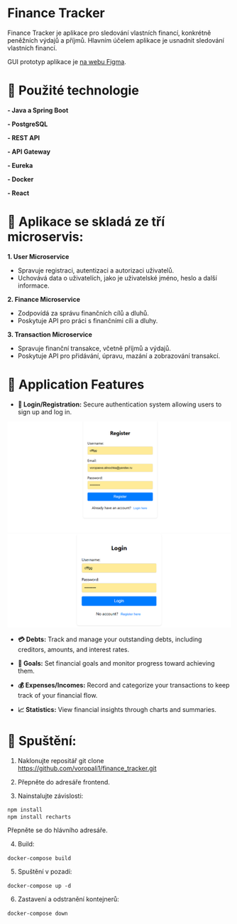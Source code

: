 # Finance Tracker

Finance Tracker je aplikace pro sledování vlastních financí, konkrétně peněžních výdajů a příjmů. Hlavním účelem aplikace je usnadnit sledování vlastních financí.

GUI prototyp aplikace je [na webu Figma](https://www.figma.com/design/b6HMMEiGKAHWUgCDRkyFf3/Finance-Tracker?node-id=0-1&t=kgO3v3iZLP6BzUfj-1).

# 📌 Použité technologie

**- Java a Spring Boot**

**- PostgreSQL**

**- REST API**

**- API Gateway**

**- Eureka**

**- Docker**

**- React**

# 📌 Aplikace se skladá ze tří microservis:

**1. User Microservice**

- Spravuje registraci, autentizaci a autorizaci uživatelů.
- Uchovává data o uživatelích, jako je uživatelské jméno, heslo a další informace.


**2. Finance Microservice**

- Zodpovídá za správu finančních cílů a dluhů.
- Poskytuje API pro práci s finančními cíli a dluhy.


**3. Transaction Microservice**

- Spravuje finanční transakce, včetně příjmů a výdajů.
- Poskytuje API pro přidávání, úpravu, mazání a zobrazování transakcí.

# 📌 Application Features
- **🔐 Login/Registration:** Secure authentication system allowing users to sign up and log in.


![Screenshot 15](images/15.png)
![Screenshot 16](images/16.png)
- **💳 Debts:** Track and manage your outstanding debts, including creditors, amounts, and interest rates.

- **🎯 Goals:** Set financial goals and monitor progress toward achieving them.

- **💰 Expenses/Incomes:** Record and categorize your transactions to keep track of your financial flow.

- **📈 Statistics:** View financial insights through charts and summaries.

# 📌 Spuštění:

1. Naklonujte repositář git clone https://github.com/voropali1/finance_tracker.git

2. Přepněte do adresáře frontend.

3. Nainstalujte závislosti:

```
npm install
npm install recharts
```

Přepněte se do hlávního adresáře.

4. Build:

`docker-compose build`

5. Spuštění v pozadí:

`docker-compose up -d`

6. Zastavení a odstranění kontejnerů:

`docker-compose down`
